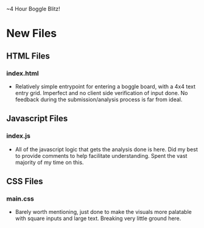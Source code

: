 ~4 Hour Boggle Blitz!
# New Files

## HTML Files

### index.html
* Relatively simple entrypoint for entering a boggle board, with a 4x4 text entry grid. Imperfect and no client side verification of input done. No feedback during the submission/analysis process is far from ideal.

## Javascript Files

### index.js
* All of the javascript logic that gets the analysis done is here. Did my best to provide comments to help facilitate understanding. Spent the vast majority of my time on this.

## CSS Files

### main.css
* Barely worth mentioning, just done to make the visuals more palatable with square inputs and large text. Breaking very little ground here.

